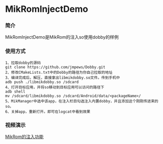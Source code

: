 # MikRomInjectDemo
### 简介

MikRomInjectDemo是MikRom的注入so使用dobby的样例

### 使用方式

~~~
1、拉取dobby的源码
git clone https://github.com/jmpews/Dobby.git
2、修改CMakeLists.txt中的Dobby的路径为你自己拉取的地址
3、编译完成后，解压，直接拿出libmikdobby.so文件。传到手机中
adb push ./libmikdobby.so /sdcard
4、打开目标应用，并将so移动到目标应用可以访问的路径下
adb shell
mv /sdcard/libmikdobby.so /sdcard/Android/data/<packageName>/
5、MikManager中选中该app，在注入栏目勾选注入内置dobby，并且添加这个刚刚传进来的so。
6、关掉app，重新打开。即可在logcat中看到效果
~~~

### 视频演示

[MikRom的注入功能](https://www.bilibili.com/video/BV1tL411N7w1?spm_id_from=333.999.0.0)
